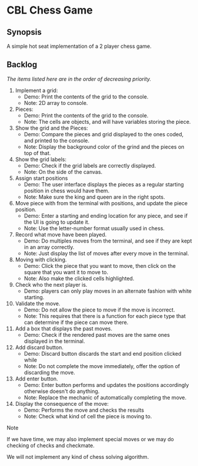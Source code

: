 # CBL Chess Game

## Synopsis

A simple hot seat implementation of a 2 player chess game.

## Backlog

*The items listed here are in the order of decreasing priority.*

   1. Implement a grid:
      - Demo: Print the contents of the grid to the console.
      - Note: 2D array to console.
   2. Pieces:
      - Demo: Print the contents of the grid to the console.
      - Note: The cells are objects, and will have variables storing the piece.
   3. Show the grid and the Pieces:
      - Demo: Compare the pieces and grid displayed to the ones coded,
        and printed to the console.
      - Note: Display the background color of the grind and the pieces on top
        of that.
   4. Show the grid labels:
      - Demo: Check if the grid labels are correctly displayed.
      - Note: On the side of the canvas.
   5. Assign start positions
      - Demo: The user interface displays the pieces as a regular starting
        position in chess would have them.
      - Note: Make sure the king and queen are in the right spots.
   6. Move piece with from the terminal with positions, and update the piece
      position.
      - Demo: Enter a starting and ending location for any piece, and see if
        the UI is going to update it.
      - Note: Use the letter-number format usually used in chess.
   7. Record what move have been played.
      - Demo: Do multiples moves from the terminal, and see if they are kept
        in an array correctly.
      - Note: Just display the list of moves after every move in the terminal.
   8. Moving with clicking.
      - Demo: Click the piece that you want to move, then click on the square
        that you want it to move to.
      - Note: Also make the clicked cells highlighted.
   9. Check who the next player is.
      - Demo: players can only play moves in an alternate fashion with white
        starting.
  10. Validate the move.
      - Demo: Do not allow the piece to move if the move is incorrect.
      - Note: This requires that there is a function for each piece type that
        can determine if the piece can move there.
  11. Add a box that displays the past moves.
      - Demo: Check if the rendered past moves are the same ones displayed in
        the terminal.
  12. Add discard button.
      - Demo: Discard button discards the start and end position clicked while 
      - Note: Do not complete the move immediately, offer the option of
        discarding the move.
  13. Add enter button. 
      - Demo: Enter button performs and updates the positions accordingly
        otherwise doesn't do anything.
      - Note: Replace the mechanic of automatically completing the move.
  14. Display the consequence of the move:
      - Demo: Performs the move and checks the results
      - Note: Check what kind of cell the piece is moving to.
  
> [!NOTE]
> If we have time, we may also implement special moves
> or we may do checking of checks and checkmate.
> 
> We will not implement any kind of chess solving algorithm.
